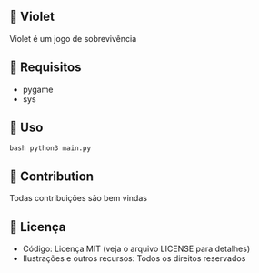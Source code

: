 ## :space_invader: Violet

Violet é um jogo de sobrevivência

## :wrench: Requisitos


- pygame
- sys


## :runner:  Uso

```bash python3 main.py```

## :raising_hand: Contribution

Todas contribuições são bem vindas

## :memo: Licença
- Código: Licença MIT (veja o arquivo LICENSE para detalhes)
- Ilustrações e outros recursos: Todos os direitos reservados
